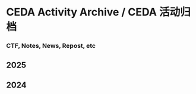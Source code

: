 # **CEDA Activity Archive / CEDA 活动归档**
### CTF, Notes, News, Repost, etc


## **2025**

## **2024**


